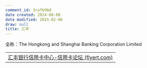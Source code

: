 ```yaml
---
comment_id: 3cafb96d
date created: 2024-08-08
date modified: 2025-02-06
draw: null
title: 汇丰
---
```

全称：The Hongkong and Shanghai Banking Corporation Limited

|                                                                                                                                                       |
| ----------------------------------------------------------------------------------------------------------------------------------------------------- |
| [汇丰银行信用卡中心-信用卡论坛 (flyert.com)](https://www.flyert.com/forum.php?mod=forumdisplay&fid=388 "https://www.flyert.com/forum.php?mod=forumdisplay&fid=388") |
